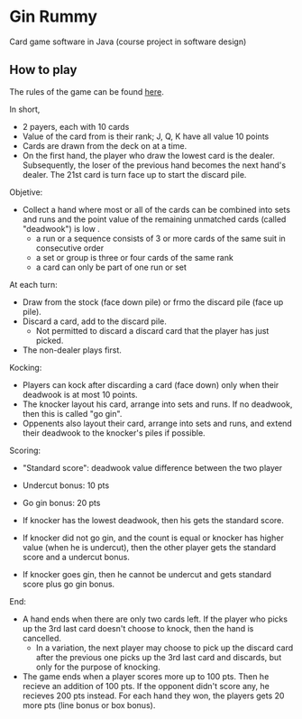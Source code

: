 Gin Rummy
========

Card game software in Java (course project in software design)

How to play
-----------

The rules of the game can be found [here](http://www.pagat.com/rummy/ginrummy.html).

In short,

* 2 payers, each with 10 cards
* Value of the card from is their rank; J, Q, K have all value 10 points
* Cards are drawn from the deck on at a time. 
* On the first hand, the player who draw the lowest card is the dealer. Subsequently, the loser of the previous hand becomes the next hand's dealer. The 21st card is turn face up to start the discard pile.

Objetive:

* Collect a hand where most or all of the cards can be combined into sets and runs and the point value of the remaining unmatched cards (called "deadwook") is low .
	* a run or a sequence consists of 3 or more cards of the same suit in consecutive order
	* a set or group is three or four cards of the same rank
	* a card can only be part of one run or set

At each turn:

* Draw from the stock (face down pile) or frmo the discard pile (face up pile).
* Discard a card, add to the discard pile.
	* Not permitted to discard a discard card that the player has just picked. 
* The non-dealer plays first.

Kocking:

* Players can kock after discarding a card (face down) only when their deadwook is at most 10 points. 
* The knocker layout his card, arrange into sets and runs. If no deadwook, then this is called "go gin".
* Oppenents also layout their card, arrange into sets and runs, and extend their deadwook to the knocker's piles if possible.

Scoring:

* "Standard score": deadwook value difference between the two player
* Undercut bonus: 10 pts
* Go gin bonus: 20 pts

* If knocker has the lowest deadwook, then his gets the standard score.
* If knocker did not go gin, and the count is equal or knocker has higher value (when he is undercut), then the other player gets the standard score and a undercut bonus.
* If knocker goes gin, then he cannot be undercut and gets standard score plus go gin bonus.

End:

* A hand ends when there are only two cards left. If the player who picks up the 3rd last card doesn't choose to knock, then the hand is cancelled. 
	* In a variation, the next player may choose to pick up the discard card after the previous one picks up the 3rd last card and discards, but only for the purpose of knocking.
* The game ends when a player scores more up to 100 pts. Then he recieve an addition of 100 pts. If the opponent didn't score any, he recieves 200 pts instead. For each hand they won, the players gets 20 more pts (line bonus or box bonus).
